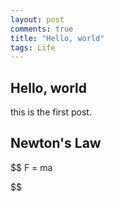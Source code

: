 ```yaml
---
layout: post
comments: true
title: "Hello, world"
tags: Life
---
```


## Hello, world
this is the first post.

## Newton's Law

$$
F = ma
$$

